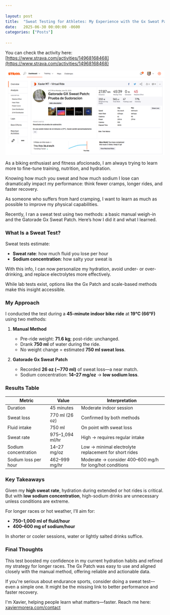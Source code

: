 ```yaml
---

layout: post
title:  "Sweat Testing for Athletes: My Experience with the Gx Sweat Patch and Manual Method"
date:   2025-06-30 00:00:00 -0600
categories: ["Posts"]

---
```


You can check the activity here: [https://www.strava.com/activities/14968168468](https://www.strava.com/activities/14968168468)

![sweat testing for endurance athletes](/images/2025/sweatpatch.png)

As a biking enthusiast and fitness afocionado, I am always trying to learn more to fine-tune training, nutrition, and hydration. 

Knowing how much you sweat and how much sodium I lose can dramatically impact my performance: think fewer cramps, longer rides, and faster recovery.

As someone who suffers from hard cramping, I want to learn as much as possible to improve my physical capabilities.

Recently, I ran a sweat test using two methods: a basic manual weigh-in and the Gatorade Gx Sweat Patch. Here’s how I did it and what I learned.

### What Is a Sweat Test?

Sweat tests estimate:

* **Sweat rate**: how much fluid you lose per hour
* **Sodium concentration**: how salty your sweat is

With this info, I can now personalize my hydration, avoid under- or over-drinking, and replace electrolytes more effectively.

While lab tests exist, options like the Gx Patch and scale-based methods make this insight accessible.

### My Approach

I conducted the test during a **45-minute indoor bike ride** at **19°C (66°F)** using two methods:

1. **Manual Method**

   * Pre-ride weight: **71.6 kg**; post-ride: unchanged.
   * Drank **750 ml** of water during the ride.
   * No weight change = estimated **750 ml sweat loss**.

2. **Gatorade Gx Sweat Patch**

   * Recorded **26 oz (∼770 ml)** of sweat loss—a near match.
   * Sodium concentration: **14–27 mg/oz** → **low sodium loss**.

### Results Table

| Metric               | Value           | Interpretation                                           |
| -------------------- | --------------- | -------------------------------------------------------- |
| Duration             | 45 minutes      | Moderate indoor session                                  |
| Sweat loss           | 770 ml (26 oz)  | Confirmed by both methods                                |
| Fluid intake         | 750 ml          | On point with sweat loss                                 |
| Sweat rate           | 975–1,094 ml/hr | High → requires regular intake                           |
| Sodium concentration | 14–27 mg/oz     | Low → minimal electrolyte replacement for short rides    |
| Sodium loss per hour | 462–999 mg/hr   | Moderate → consider 400–600 mg/h for long/hot conditions |

### Key Takeaways

Given my **high sweat rate**, hydration during extended or hot rides is critical. But with **low sodium concentration**, high-sodium drinks are unnecessary unless conditions are extreme.

For longer races or hot weather, I’ll aim for:

* **750–1,000 ml of fluid/hour**
* **400–600 mg of sodium/hour**

In shorter or cooler sessions, water or lightly salted drinks suffice.

### Final Thoughts

This test boosted my confidence in my current hydration habits and refined my strategy for longer races. The Gx Patch was easy to use and aligned closely with the manual method, offering reliable and actionable data.

If you're serious about endurance sports, consider doing a sweat test—even a simple one. It might be the missing link to better performance and faster recovery.

I'm Xavier, helping people learn what matters—faster. Reach me here: [xaviermorera.com/contact](https://xaviermorera.com/contact?utm_source=xaviermorera&utm_medium=blog&utm_campaign=learn_faster)
